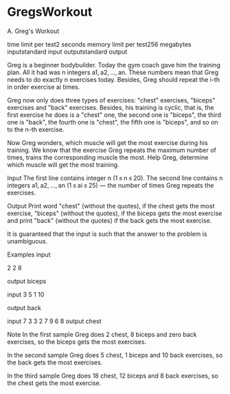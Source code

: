 # GregsWorkout
A. Greg's Workout

time limit per test2 seconds
memory limit per test256 megabytes
inputstandard input
outputstandard output

Greg is a beginner bodybuilder. Today the gym coach gave him the training plan. All it had was n integers a1, a2, ..., an. These numbers mean that Greg needs to do exactly n exercises today. Besides, Greg should repeat the i-th in order exercise ai times.

Greg now only does three types of exercises: "chest" exercises, "biceps" exercises and "back" exercises. Besides, his training is cyclic, that is, the first exercise he does is a "chest" one, the second one is "biceps", the third one is "back", the fourth one is "chest", the fifth one is "biceps", and so on to the n-th exercise.

Now Greg wonders, which muscle will get the most exercise during his training. We know that the exercise Greg repeats the maximum number of times, trains the corresponding muscle the most. Help Greg, determine which muscle will get the most training.

Input
The first line contains integer n (1 ≤ n ≤ 20). The second line contains n integers a1, a2, ..., an (1 ≤ ai ≤ 25) — the number of times Greg repeats the exercises.

Output
Print word "chest" (without the quotes), if the chest gets the most exercise, "biceps" (without the quotes), if the biceps gets the most exercise and print "back" (without the quotes) if the back gets the most exercise.

It is guaranteed that the input is such that the answer to the problem is unambiguous.


Examples
input

2
2 8

output
biceps

input
3
5 1 10

output
back

input
7
3 3 2 7 9 6 8
output
chest


Note
In the first sample Greg does 2 chest, 8 biceps and zero back exercises, so the biceps gets the most exercises.

In the second sample Greg does 5 chest, 1 biceps and 10 back exercises, so the back gets the most exercises.

In the third sample Greg does 18 chest, 12 biceps and 8 back exercises, so the chest gets the most exercise.
